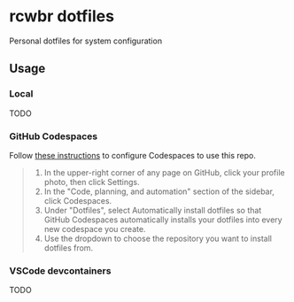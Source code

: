 # rcwbr dotfiles

Personal dotfiles for system configuration

## Usage

### Local

TODO

### GitHub Codespaces

Follow [these instructions](https://docs.github.com/en/codespaces/setting-your-user-preferences/personalizing-github-codespaces-for-your-account#enabling-your-dotfiles-repository-for-codespaces) to configure Codespaces to use this repo.

> 1. In the upper-right corner of any page on GitHub, click your profile photo, then click  Settings.
> 1. In the "Code, planning, and automation" section of the sidebar, click  Codespaces.
> 1. Under "Dotfiles", select Automatically install dotfiles so that GitHub Codespaces automatically installs your dotfiles into every new codespace you create.
> 1. Use the dropdown to choose the repository you want to install dotfiles from.

### VSCode devcontainers

TODO
